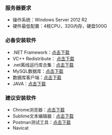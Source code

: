 ### 服务器要求
- 操作系统：Windows Server 2012 R2
- 硬件最低配置：4核CPU，32G内存，硬盘500G


### 必备安装软件
+ .NET Framework：[点击下载](http://download.trweilai.cn/windows/NDP452-KB2901907-x86-x64-AllOS-ENU.exe)
+ VC++ Redistribute： [点击下载](http://download.trweilai.cn/windows/VC_redist.x64.exe)
+ .net离线运行库合集：[点击下载](http://download.trweilai.cn/windows/WR.NETFramework_V2022.07.22_XiTongZhiJia.zip)
+ MySQL数据库：[点击下载](http://download.trweilai.cn/windows/mysql-8.0.27-winx64.zip)
+ 数据库客户端：[点击下载](http://download.trweilai.cn/windows/mysql-workbench-community-8.0.20-winx64.msi)
+ JAVA：[点击下载](http://download.trweilai.cn/windows/OpenJDK8U-jdk_x64_windows_hotspot_8u332b09.msi)


### 建议安装软件
+ Chrome浏览器：[点击下载](http://download.trweilai.cn/windows/107.0.5304.122_chrome64_stable_windows_installer.exe)
+ Sublime文本编辑器：[点击下载](http://download.trweilai.cn/windows/sublime_text_build_4143_x64_setup.exe)
+ Postman测试工具：[点击下载](http://download.trweilai.cn/windows/Postman-win64-Setup.exe)
+ Navicat
